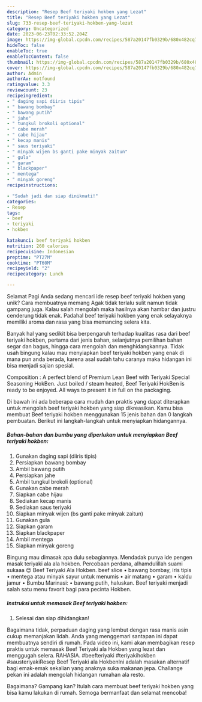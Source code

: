 ```yaml
---
description: "Resep Beef teriyaki hokben yang Lezat"
title: "Resep Beef teriyaki hokben yang Lezat"
slug: 733-resep-beef-teriyaki-hokben-yang-lezat
category: Uncategorized
date: 2023-06-23T02:33:52.204Z
image: https://img-global.cpcdn.com/recipes/587a20147fb0329b/680x482cq70/beef-teriyaki-hokben-foto-resep-utama.jpg
hideToc: false
enableToc: true
enableTocContent: false
thumbnail: https://img-global.cpcdn.com/recipes/587a20147fb0329b/680x482cq70/beef-teriyaki-hokben-foto-resep-utama.jpg
cover: https://img-global.cpcdn.com/recipes/587a20147fb0329b/680x482cq70/beef-teriyaki-hokben-foto-resep-utama.jpg
author: Admin
authorAv: notfound
ratingvalue: 3.3
reviewcount: 23
recipeingredient:
- " daging sapi diiris tipis"
- " bawang bombay"
- " bawang putih"
- " jahe"
- " tungkul brokoli optional"
- " cabe merah"
- " cabe hijau"
- " kecap manis"
- " saus teriyaki"
- " minyak wijen bs ganti pake minyak zaitun"
- " gula"
- " garam"
- " blackpaper"
- " mentega"
- " minyak goreng"
recipeinstructions:

- "Sudah jadi dan siap dinikmati!"
categories:
- Resep
tags:
- beef
- teriyaki
- hokben

katakunci: beef teriyaki hokben 
nutrition: 260 calories
recipecuisine: Indonesian
preptime: "PT27M"
cooktime: "PT60M"
recipeyield: "2"
recipecategory: Lunch

---
```



Selamat Pagi Anda sedang mencari ide resep beef teriyaki hokben yang unik? Cara membuatnya memang Agak tidak terlalu sulit namun tidak gampang juga. Kalau salah mengolah maka hasilnya akan hambar dan justru cenderung tidak enak. Padahal beef teriyaki hokben yang enak selayaknya memiliki aroma dan rasa yang bisa memancing selera kita.


Banyak hal yang sedikit bisa berpengaruh terhadap kualitas rasa dari beef teriyaki hokben, pertama dari jenis bahan, selanjutnya pemilihan bahan segar dan bagus, hingga cara mengolah dan menghidangkannya. Tidak usah bingung kalau mau menyiapkan beef teriyaki hokben yang enak di mana pun anda berada, karena asal sudah tahu caranya maka hidangan ini bisa menjadi sajian spesial.

Composition : A perfect blend of Premium Lean Beef with Teriyaki Special Seasoning HokBen. Just boiled / steam heated, Beef Teriyaki HokBen is ready to be enjoyed. All ways to present it in full on the packaging.


Di bawah ini ada beberapa cara mudah dan praktis yang dapat diterapkan untuk mengolah beef teriyaki hokben yang siap dikreasikan. Kamu bisa membuat Beef teriyaki hokben menggunakan 15 jenis bahan dan 0 langkah pembuatan. Berikut ini langkah-langkah untuk menyiapkan hidangannya.

<!--inarticleads1-->

##### Bahan-bahan dan bumbu yang diperlukan untuk menyiapkan Beef teriyaki hokben:

1. Gunakan  daging sapi (diiris tipis)
1. Persiapkan  bawang bombay
1. Ambil  bawang putih
1. Persiapkan  jahe
1. Ambil  tungkul brokoli (optional)
1. Gunakan  cabe merah
1. Siapkan  cabe hijau
1. Sediakan  kecap manis
1. Sediakan  saus teriyaki
1. Siapkan  minyak wijen (bs ganti pake minyak zaitun)
1. Gunakan  gula
1. Siapkan  garam
1. Siapkan  blackpaper
1. Ambil  mentega
1. Siapkan  minyak goreng


Bingung mau dimasak apa dulu sebagiannya. Mendadak punya ide pengen masak teriyaki ala ala hokben. Percobaan perdana, alhamdulillah suami sukaaa 😍 Beef Teriyaki Ala Hokben. beef slice • bawang bombay, iris tipis • mentega atau minyak sayur untuk menumis • air matang • garam • kaldu jamur • Bumbu Marinasi: • bawang putih, haluskan. Beef teriyaki menjadi salah satu menu favorit bagi para pecinta Hokben. 

<!--inarticleads2-->

##### Instruksi untuk memasak Beef teriyaki hokben:


1. Selesai dan siap dihidangkan!

Bagaimana tidak, perpaduan daging yang lembut dengan rasa manis asin cukup memanjakan lidah. Anda yang menggemari santapan ini dapat membuatnya sendiri di rumah. Pada video ini, kami akan membagikan resep praktis untuk memasak Beef Teriyaki ala Hokben yang lezat dan menggugah selera. RAHASIA. #beefteriyaki #teriyakihokben #sausteriyakiResep Beef Teriyaki ala HokbenIni adalah masakan alternatif bagi emak-emak sekalian yang anaknya suka makanan jepa. Challange pekan ini adalah mengolah hidangan rumahan ala resto. 

Bagaimana? Gampang kan? Itulah cara membuat beef teriyaki hokben yang bisa kamu lakukan di rumah. Semoga bermanfaat dan selamat mencoba!
